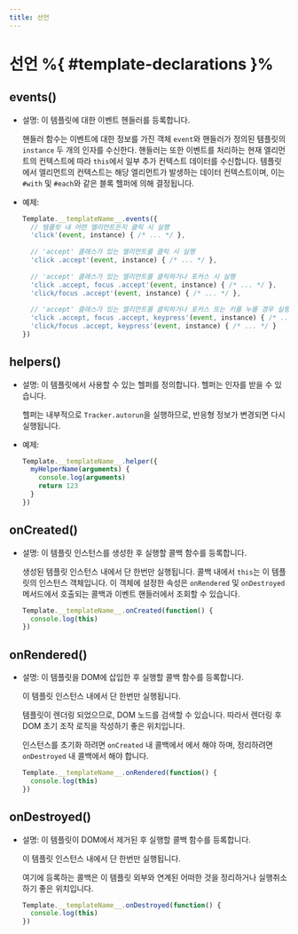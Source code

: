 ```yaml
---
title: 선언
---
```


# 선언 %{ #template-declarations }%

## events()

- 설명: 이 템플릿에 대한 이벤트 헨들러를 등록합니다.

  핸들러 함수는 이벤트에 대한 정보를 가진 객체 `event`와 핸들러가 정의된 템플릿의 `instance` 두 개의 인자를 수신한다.
  핸들러는 또한 이벤트를 처리하는 현재 엘리먼트의 컨텍스트에 따라 `this`에서 일부 추가 컨텍스트 데이터를 수신합니다.
  템플릿에서 엘리먼트의 컨텍스트는 해당 엘리먼트가 발생하는 데이터 컨텍스트이며,
  이는 `#with` 및 `#each`와 같은 블록 헬퍼에 의해 결정됩니다.

- 예제:
  ```js
  Template.__templateName__.events({
    // 템플릿 내 어떤 엘리먼트든지 클릭 시 실행
    'click'(event, instance) { /* ... */ },
    
    // 'accept' 클래스가 있는 엘리먼트를 클릭 시 실행
    'click .accept'(event, instance) { /* ... */ },
    
    // 'accept' 클래스가 있는 엘리먼트를 클릭하거나 포커스 시 실행
    'click .accept, focus .accept'(event, instance) { /* ... */ },
    'click/focus .accept'(event, instance) { /* ... */ },
    
    // 'accept' 클래스가 있는 엘리먼트를 클릭하거나 포커스 또는 키를 누를 경우 실행
    'click .accept, focus .accept, keypress'(event, instance) { /* ... */ },
    'click/focus .accept, keypress'(event, instance) { /* ... */ }
  })
  ```

## helpers()

- 설명: 이 템플릿에서 사용할 수 있는 헬퍼를 정의합니다.
  헬퍼는 인자를 받을 수 있습니다.

  헬퍼는 내부적으로 `Tracker.autorun`을 실행하므로,
  반응형 정보가 변경되면 다시 실행됩니다.

- 예제:
  ```js
  Template.__templateName__.helper({
    myHelperName(arguments) {
      console.log(arguments)
      return 123
    }
  })
  ```

## onCreated()

- 설명: 이 템플릿 인스턴스를 생성한 후 실행할 콜백 함수를 등록합니다.

  생성된 템플릿 인스턴스 내에서 단 한번만 실행됩니다.
  콜백 내에서 `this`는 이 템플릿의 인스턴스 객체입니다.
  이 객체에 설정한 속성은 `onRendered` 및 `onDestroyed` 메서드에서 호출되는 콜백과 이벤트 핸들러에서 조회할 수 있습니다.

  ```js
  Template.__templateName__.onCreated(function() {
    console.log(this)
  })
  ```

## onRendered()

- 설명: 이 템플릿을 DOM에 삽입한 후 실행할 콜백 함수를 등록합니다.

  이 템플릿 인스턴스 내에서 단 한번만 실행됩니다.

  템플릿이 렌더링 되었으므로, DOM 노드를 검색할 수 있습니다.
  따라서 렌더링 후 DOM 초기 조작 로직을 작성하기 좋은 위치입니다.

  인스턴스를 초기화 하려면 `onCreated` 내 콜백에서 에서 해야 하며,
  정리하려면 `onDestroyed` 내 콜백에서 해야 합니다.

  ```js
  Template.__templateName__.onRendered(function() {
    console.log(this)
  })
  ```

## onDestroyed()

- 설명: 이 템플릿이 DOM에서 제거된 후 실행할 콜백 함수를 등록합니다.

  이 템플릿 인스턴스 내에서 단 한번만 실행됩니다.

  여기에 등록하는 콜백은 이 템플릿 외부와 연계된 어떠한 것을 정리하거나 실행취소하기 좋은 위치입니다.

  ```js
  Template.__templateName__.onDestroyed(function() {
    console.log(this)
  })
  ```
